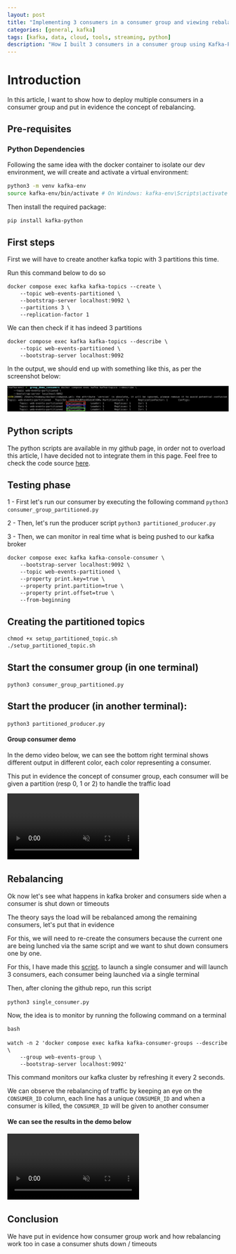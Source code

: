```yaml
---
layout: post
title: "Implementing 3 consumers in a consumer group and viewing rebalancing"
categories: [general, kafka]
tags: [kafka, data, cloud, tools, streaming, python]
description: "How I built 3 consumers in a consumer group using Kafka-Python"
---
```


# Introduction

In this article, I want to show how to deploy multiple consumers in a consumer group and put in evidence the concept of rebalancing.

## Pre-requisites

### Python Dependencies

Following the same idea with the docker container to isolate our dev environment, we will create and activate a virtual environment:

```bash
python3 -m venv kafka-env
source kafka-env/bin/activate # On Windows: kafka-env\Scripts\activate
```

Then install the required package:

```bash
pip install kafka-python
```

## First steps

First we will have to create another kafka topic with 3 partitions this time.

Run this command below to do so

```
docker compose exec kafka kafka-topics --create \
    --topic web-events-partitioned \
    --bootstrap-server localhost:9092 \
    --partitions 3 \
    --replication-factor 1
```

We can then check if it has indeed 3 partitions

```
docker compose exec kafka kafka-topics --describe \
    --topic web-events-partitioned \
    --bootstrap-server localhost:9092
```

In the output, we should end up with something like this, as per the screenshot below:

<img src="/assets/media/30-06-consumer-group-lab/partitioned-topic.png">

## Python scripts

The python scripts are available in my github page, in order not to overload this article, I have decided not to integrate them in this page.
Feel free to check the code source <a href="https://github.com/thomaswong25520/kafka-code/tree/main/02-group_demo_consumers">here</a>.

## Testing phase

1 - First let's run our consumer by executing the following command `python3 consumer_group_partitioned.py`

2 - Then, let's run the producer script
`python3 partitioned_producer.py`

3 - Then, we can monitor in real time what is being pushed to our kafka broker

```
docker compose exec kafka kafka-console-consumer \
    --bootstrap-server localhost:9092 \
    --topic web-events-partitioned \
    --property print.key=true \
    --property print.partition=true \
    --property print.offset=true \
    --from-beginning
```

## Creating the partitioned topics

```
chmod +x setup_partitioned_topic.sh
./setup_partitioned_topic.sh
```

## Start the consumer group (in one terminal)

`python3 consumer_group_partitioned.py`

## Start the producer (in another terminal):

`python3 partitioned_producer.py`

#### Group consumer demo

In the demo video below, we can see the bottom right terminal shows different output in different color, each color representing a consumer.

This put in evidence the concept of consumer group, each consumer will be given a partition (resp 0, 1 or 2) to handle the traffic load

<div class="video-demo">
  <video autoplay loop muted playsinline>
    <source src="/assets/media/30-06-consumer-group-lab/group-consumer-1.webm" type="video/webm">
    <source src="/assets/media/30-06-consumer-group-lab/group-consumer-1.mp4" type="video/mp4">
    Your browser doesn't support video playback.
  </video>
</div>

## Rebalancing

Ok now let's see what happens in kafka broker and consumers side when a consumer is shut down or timeouts

The theory says the load will be rebalanced among the remaining consumers, let's put that in evidence

For this, we will need to re-create the consumers because the current one are being lunched via the same script and we want to shut down consumers one by one.

For this, I have made this <a href="https://github.com/thomaswong25520/kafka-code/blob/main/03-rebalancing/single_consumer.py">script</a>. to launch a single consumer and will launch 3 consumers, each consumer being launched via a single terminal

Then, after cloning the github repo, run this script

`python3 single_consumer.py`

Now, the idea is to monitor by running the following command on a terminal

```
bash

watch -n 2 'docker compose exec kafka kafka-consumer-groups --describe \
    --group web-events-group \
    --bootstrap-server localhost:9092'
```

This command monitors our kafka cluster by refreshing it every 2 seconds.

We can observe the rebalancing of traffic by keeping an eye on the `CONSUMER_ID` column, each line has a unique `CONSUMER_ID` and when a consumer is killed, the `CONSUMER_ID` will be given to another consumer

#### We can see the results in the demo below

<div class="video-demo">
  <video autoplay loop muted playsinline>
    <source src="/assets/media/30-06-consumer-group-lab/rebalancing-demo.webm" type="video/webm">
    <source src="/assets/media/30-06-consumer-group-lab/rebalancing-demo.mp4" type="video/mp4">
    Your browser doesn't support video playback.
  </video>
</div>

## Conclusion

We have put in evidence how consumer group work and how rebalancing work too in case a consumer shuts down / timeouts
